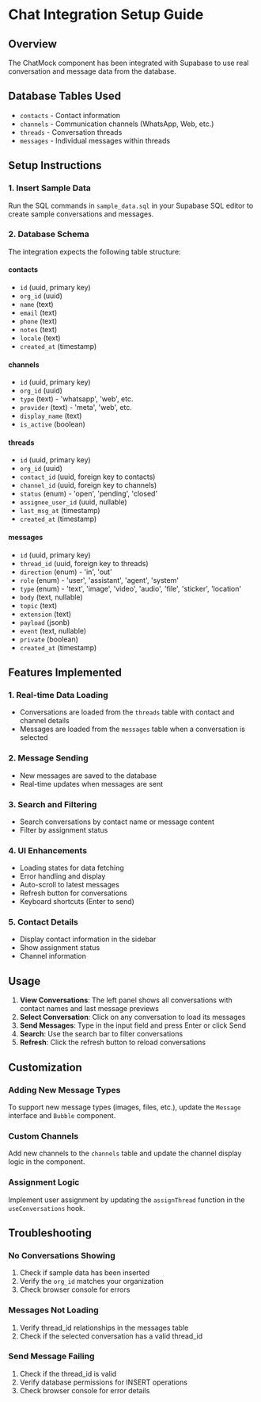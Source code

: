 # Chat Integration Setup Guide

## Overview
The ChatMock component has been integrated with Supabase to use real conversation and message data from the database.

## Database Tables Used
- `contacts` - Contact information
- `channels` - Communication channels (WhatsApp, Web, etc.)
- `threads` - Conversation threads
- `messages` - Individual messages within threads

## Setup Instructions

### 1. Insert Sample Data
Run the SQL commands in `sample_data.sql` in your Supabase SQL editor to create sample conversations and messages.

### 2. Database Schema
The integration expects the following table structure:

#### contacts
- `id` (uuid, primary key)
- `org_id` (uuid)
- `name` (text)
- `email` (text)
- `phone` (text)
- `notes` (text)
- `locale` (text)
- `created_at` (timestamp)

#### channels
- `id` (uuid, primary key)
- `org_id` (uuid)
- `type` (text) - 'whatsapp', 'web', etc.
- `provider` (text) - 'meta', 'web', etc.
- `display_name` (text)
- `is_active` (boolean)

#### threads
- `id` (uuid, primary key)
- `org_id` (uuid)
- `contact_id` (uuid, foreign key to contacts)
- `channel_id` (uuid, foreign key to channels)
- `status` (enum) - 'open', 'pending', 'closed'
- `assignee_user_id` (uuid, nullable)
- `last_msg_at` (timestamp)
- `created_at` (timestamp)

#### messages
- `id` (uuid, primary key)
- `thread_id` (uuid, foreign key to threads)
- `direction` (enum) - 'in', 'out'
- `role` (enum) - 'user', 'assistant', 'agent', 'system'
- `type` (enum) - 'text', 'image', 'video', 'audio', 'file', 'sticker', 'location'
- `body` (text, nullable)
- `topic` (text)
- `extension` (text)
- `payload` (jsonb)
- `event` (text, nullable)
- `private` (boolean)
- `created_at` (timestamp)

## Features Implemented

### 1. Real-time Data Loading
- Conversations are loaded from the `threads` table with contact and channel details
- Messages are loaded from the `messages` table when a conversation is selected

### 2. Message Sending
- New messages are saved to the database
- Real-time updates when messages are sent

### 3. Search and Filtering
- Search conversations by contact name or message content
- Filter by assignment status

### 4. UI Enhancements
- Loading states for data fetching
- Error handling and display
- Auto-scroll to latest messages
- Refresh button for conversations
- Keyboard shortcuts (Enter to send)

### 5. Contact Details
- Display contact information in the sidebar
- Show assignment status
- Channel information

## Usage

1. **View Conversations**: The left panel shows all conversations with contact names and last message previews
2. **Select Conversation**: Click on any conversation to load its messages
3. **Send Messages**: Type in the input field and press Enter or click Send
4. **Search**: Use the search bar to filter conversations
5. **Refresh**: Click the refresh button to reload conversations

## Customization

### Adding New Message Types
To support new message types (images, files, etc.), update the `Message` interface and `Bubble` component.

### Custom Channels
Add new channels to the `channels` table and update the channel display logic in the component.

### Assignment Logic
Implement user assignment by updating the `assignThread` function in the `useConversations` hook.

## Troubleshooting

### No Conversations Showing
1. Check if sample data has been inserted
2. Verify the `org_id` matches your organization
3. Check browser console for errors

### Messages Not Loading
1. Verify thread_id relationships in the messages table
2. Check if the selected conversation has a valid thread_id

### Send Message Failing
1. Check if the thread_id is valid
2. Verify database permissions for INSERT operations
3. Check browser console for error details
